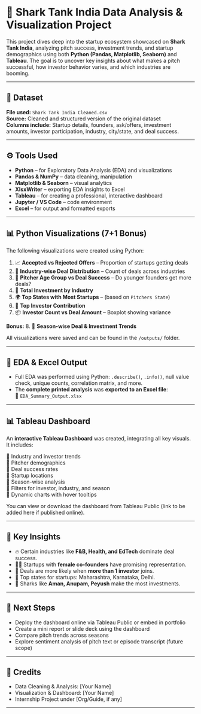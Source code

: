 # 🦈 Shark Tank India Data Analysis & Visualization Project

This project dives deep into the startup ecosystem showcased on **Shark Tank India**, analyzing pitch success, investment trends, and startup demographics using both **Python (Pandas, Matplotlib, Seaborn)** and **Tableau**. The goal is to uncover key insights about what makes a pitch successful, how investor behavior varies, and which industries are booming.

---

## 📁 Dataset

**File used:** `Shark Tank India Cleaned.csv`  
**Source:** Cleaned and structured version of the original dataset  
**Columns include:** Startup details, founders, ask/offers, investment amounts, investor participation, industry, city/state, and deal success.

---

## ⚙️ Tools Used

- **Python** – for Exploratory Data Analysis (EDA) and visualizations  
- **Pandas & NumPy** – data cleaning, manipulation  
- **Matplotlib & Seaborn** – visual analytics  
- **XlsxWriter** – exporting EDA insights to Excel  
- **Tableau** – for creating a professional, interactive dashboard  
- **Jupyter / VS Code** – code environment  
- **Excel** – for output and formatted exports  

---

## 📊 Python Visualizations (7+1 Bonus)

The following visualizations were created using Python:

1. 📈 **Accepted vs Rejected Offers** – Proportion of startups getting deals
2. 🧠 **Industry-wise Deal Distribution** – Count of deals across industries
3. 👥 **Pitcher Age Group vs Deal Success** – Do younger founders get more deals?
4. 💼 **Total Investment by Industry**
5. 🌍 **Top States with Most Startups** – (based on `Pitchers State`)
6. 💸 **Top Investor Contribution**
7. 📦 **Investor Count vs Deal Amount** – Boxplot showing variance

**Bonus:**
8. 📅 **Season-wise Deal & Investment Trends**

All visualizations were saved and can be found in the `/outputs/` folder.

---

## 📑 EDA & Excel Output

- Full EDA was performed using Python: `.describe()`, `.info()`, null value check, unique counts, correlation matrix, and more.
- The **complete printed analysis** was **exported to an Excel file**:  
  📄 `EDA_Summary_Output.xlsx`

---

## 📊 Tableau Dashboard

An **interactive Tableau Dashboard** was created, integrating all key visuals. It includes:

🔹 Industry and investor trends  
🔹 Pitcher demographics  
🔹 Deal success rates  
🔹 Startup locations  
🔹 Season-wise analysis  
🔹 Filters for investor, industry, and season  
🔹 Dynamic charts with hover tooltips

You can view or download the dashboard from Tableau Public (link to be added here if published online).

---

## 📌 Key Insights

- 🔥 Certain industries like **F&B, Health, and EdTech** dominate deal success.
- 👩‍🔬 Startups with **female co-founders** have promising representation.
- 🧠 Deals are more likely when **more than 1 investor** joins.
- 📍 Top states for startups: Maharashtra, Karnataka, Delhi.
- 🦈 Sharks like **Aman, Anupam, Peyush** make the most investments.

---

## 🚀 Next Steps

- Deploy the dashboard online via Tableau Public or embed in portfolio
- Create a mini report or slide deck using the dashboard
- Compare pitch trends across seasons
- Explore sentiment analysis of pitch text or episode transcript (future scope)

---

## 🤝 Credits

- Data Cleaning & Analysis: [Your Name]
- Visualization & Dashboard: [Your Name]
- Internship Project under [Org/Guide, if any]

---

